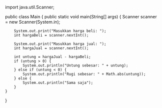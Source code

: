 import java.util.Scanner;

public class Main {
    public static void main(String[] args) {
        Scanner scanner = new Scanner(System.in);

        System.out.print("Masukkan harga beli: ");
        int hargaBeli = scanner.nextInt();

        System.out.print("Masukkan harga jual: ");
        int hargaJual = scanner.nextInt();

        int untung = hargaJual - hargaBeli;
        if (untung > 0) {
            System.out.println("Untung sebesar: " + untung);
        } else if (untung < 0) {
            System.out.println("Rugi sebesar: " + Math.abs(untung));
        } else {
            System.out.println("Sama saja");
        }
    }
}
